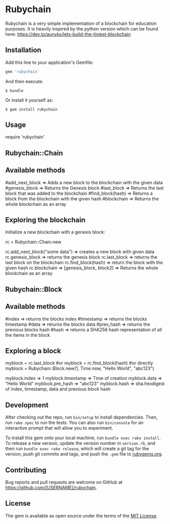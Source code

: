 # Rubychain

Rubychain is a very simple implementation of a blockchain for education purposes.
It is heavily inspired by the python version
which can be found here: https://dev.to/aunyks/lets-build-the-tiniest-blockchain

## Installation

Add this line to your application's Gemfile:

```ruby
gem 'rubychain'
```

And then execute:

    $ bundle

Or install it yourself as:

    $ gem install rubychain

## Usage

require 'rubychain'

## Rubychain::Chain

## Available methods

#add_next_block => Adds a new block to the blockchain with the given data
#genesis_block => Returns the Genesis block
#last_block => Returns the last block that was added to the blockchain
#find_block(hash) => Returns a block from the blockchain with the given hash
#blockchain => Returns the whole blockchain as an array

## Exploring the blockchain

Initialize a new blockchain with a genesis block:

rc = Rubychain::Chain.new

rc.add_next_block("some data") => creates a new block with given data
rc.genesis_block => returns the genesis block
rc.last_block => returns the last block on the blockchain
rc.find_block(hash) => return the block with the given hash
rc.blockchain => [genesis_block, block2] => Returns the whole blockchain as an array

## Rubychain::Block
## Available methods

#index => returns the blocks index
#timestamp => returns the blocks timestamp
#data => returns the blocks data
#prev_hash => returns the previous blocks hash
#hash => returns a SHA256 hash representation of all the items in the block

## Exploring a block

myblock = rc.last_block
#or
myblock = rc.find_block(hash)
#or directly
myblock = Rubychain::Block.new(1, Time.now, "Hello World", "abc123")

myblock.index => 1
myblock.timestamp => Time of creation
myblock.data => "Hello World"
myblock.pre_hash => "abc123"
myblock.hash => sha.hexdigest of index, timestamp, data and previous block hash


## Development

After checking out the repo, run `bin/setup` to install dependencies. Then, run `rake spec` to run the tests. You can also run `bin/console` for an interactive prompt that will allow you to experiment.

To install this gem onto your local machine, run `bundle exec rake install`. To release a new version, update the version number in `version.rb`, and then run `bundle exec rake release`, which will create a git tag for the version, push git commits and tags, and push the `.gem` file to [rubygems.org](https://rubygems.org).

## Contributing

Bug reports and pull requests are welcome on GitHub at https://github.com/[USERNAME]/rubychain.

## License

The gem is available as open source under the terms of the [MIT License](https://opensource.org/licenses/MIT).
